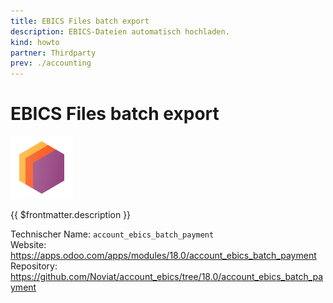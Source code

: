```yaml
---
title: EBICS Files batch export
description: EBICS-Dateien automatisch hochladen.
kind: howto
partner: Thirdparty
prev: ./accounting
---
```

# EBICS Files batch export
![](attachments/icons_odoo_thirdparty.png)

{{ $frontmatter.description }}

Technischer Name: `account_ebics_batch_payment`\
Website: <https://apps.odoo.com/apps/modules/18.0/account_ebics_batch_payment>\
Repository: <https://github.com/Noviat/account_ebics/tree/18.0/account_ebics_batch_payment>
